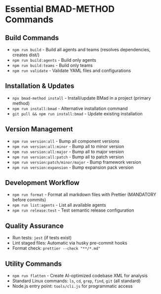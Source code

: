 # Essential BMAD-METHOD Commands

## Build Commands
- `npm run build` - Build all agents and teams (resolves dependencies, creates dist/)
- `npm run build:agents` - Build only agents 
- `npm run build:teams` - Build only teams
- `npm run validate` - Validate YAML files and configurations

## Installation & Updates
- `npx bmad-method install` - Install/update BMad in a project (primary method)
- `npm run install:bmad` - Alternative installation command
- `git pull && npm run install:bmad` - Update existing installation

## Version Management
- `npm run version:all` - Bump all component versions
- `npm run version:all:minor` - Bump all to minor version
- `npm run version:all:major` - Bump all to major version
- `npm run version:all:patch` - Bump all to patch version
- `npm run version:patch/minor/major` - Bump framework version
- `npm run version:expansion` - Bump expansion pack version

## Development Workflow
- `npm run format` - Format all markdown files with Prettier (MANDATORY before commits)
- `npm run list:agents` - List all available agents
- `npm run release:test` - Test semantic release configuration

## Quality Assurance
- Run tests: `jest` (if tests exist)
- Lint staged files: Automatic via husky pre-commit hooks
- Format check: `prettier --check "**/*.md"`

## Utility Commands
- `npm run flatten` - Create AI-optimized codebase XML for analysis
- Standard Linux commands: `ls`, `cd`, `grep`, `find`, `git` (all standard)
- Node.js entry point: `tools/cli.js` for programmatic access